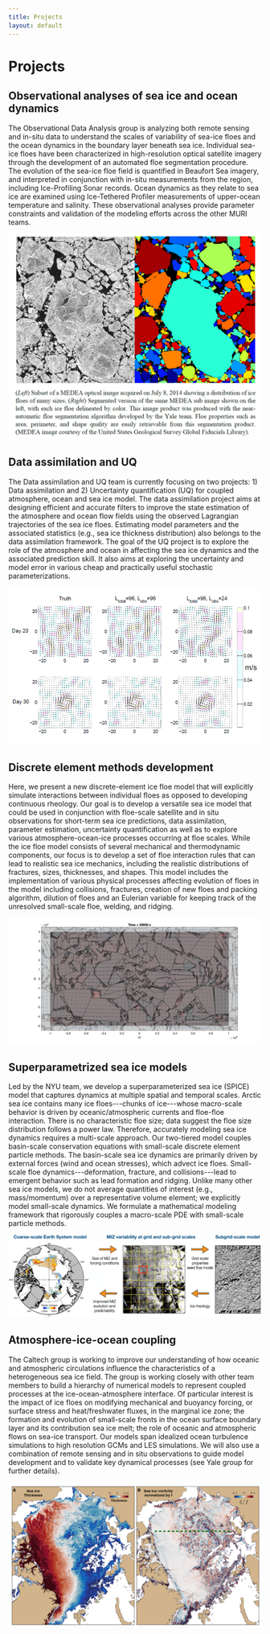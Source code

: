 ```yaml
---
title: Projects
layout: default
---
```

# Projects

## Observational analyses of sea ice and ocean dynamics

The Observational Data Analysis group is analyzing both remote sensing and in-situ data to understand the scales of variability of sea-ice floes and the ocean dynamics in the boundary layer beneath sea ice. Individual sea-ice floes have been characterized in high-resolution optical satellite imagery through the development of an automated floe segmentation procedure. The evolution of the sea-ice floe field is quantified in Beaufort Sea imagery, and interpreted in conjunction with in-situ measurements from the region, including Ice-Profiling Sonar records. Ocean dynamics as they relate to sea ice are examined using Ice-Tethered Profiler measurements of upper-ocean temperature and salinity. These observational analyses provide parameter constraints and validation of the modeling efforts across the other MURI teams.

![YALE schematic](./images/YaleProject_WebsiteFigure.png)

## Data assimilation and UQ

The Data assimilation and UQ team is currently focusing on two projects: 1) Data assimilation and 2) Uncertainty quantification (UQ) for coupled atmosphere, ocean and sea ice model. The data assimilation project aims at designing efficient and accurate filters to improve the state estimation of the atmosphere and ocean flow fields using the observed Lagrangian trajectories of the sea ice floes. Estimating model parameters and the associated statistics (e.g., sea ice thickness distribution) also belongs to the data assimilation framework. The goal of the UQ project is to explore the role of the atmosphere and ocean in affecting the sea ice dynamics and the associated prediction skill. It also aims at exploring the uncertainty and model error in various cheap and practically useful stochastic parameterizations.

![WISCONSIN schematic](./images/WisconsinProj_WebsiteFigure.png)

## Discrete element methods development

Here, we present a new discrete-element ice floe model that will explicitly simulate interactions between individual floes as opposed to developing continuous rheology. Our goal is to develop a versatile sea ice model that could be used in conjunction with floe-scale satellite and in situ observations for short-term sea ice predictions, data assimilation, parameter estimation, uncertainty quantification as well as to explore various atmosphere-ocean-ice processes occurring at floe scales. While the ice floe model consists of several mechanical and thermodynamic components, our focus is to develop a set of floe interaction rules that can lead to realistic sea ice mechanics, including the realistic distributions of fractures, sizes, thicknesses, and shapes. This model includes the implementation of various physical processes affecting evolution of floes in the model including collisions, fractures, creation of new floes and packing algorithm, dilution of floes and an Eulerian variable for keeping track of the unresolved small-scale floe, welding, and ridging.

![DEM schematic](./images/DEM_WebsiteFigure.jpg)


## Superparametrized sea ice models

Led by the NYU team, we develop a superparameterized sea ice (SPICE)
model that captures dynamics at multiple spatial and temporal
scales. Arctic sea ice contains many ice floes---chunks of ice---whose
macro-scale behavior is driven by oceanic/atmospheric currents and
floe-floe interaction. There is no characteristic floe size; data
suggest the floe size distribution follows a power law. Therefore,
accurately modeling sea ice dynamics requires a multi-scale
approach. Our two-tiered model couples basin-scale conservation
equations with small-scale discrete element particle methods. The
basin-scale sea ice dynamics are primarily driven by external forces
(wind and ocean stresses), which advect ice floes. Small-scale floe
dynamics---deformation, fracture, and collisions---lead to emergent
behavior such as lead formation and ridging. Unlike many other sea ice
models, we do not average quantities of interest (e.g., mass/momentum)
over a representative volume element; we explicitly model small-scale
dynamics. We formulate a mathematical modeling framework that
rigorously couples a macro-scale PDE with small-scale particle
methods.


![SPICE schematic](./images/SPICE_WebsiteFigure.png)

## Atmosphere-ice-ocean coupling

The Caltech group is working to improve our understanding of how
oceanic and atmospheric circulations influence the characteristics of
a heterogeneous sea ice field.  The group is working closely with
other team members to build a hierarchy of numerical models to
represent coupled processes at the ice-ocean-atmosphere interface.  Of
particular interest is the impact of ice floes on modifying mechanical
and buoyancy forcing, or surface stress and heat/freshwater fluxes, in
the marginal ice zone; the formation and evolution of small-scale
fronts in the ocean surface boundary layer and its contribution sea
ice melt; the role of oceanic and atmospheric flows on sea-ice
transport.  Our models span idealized ocean turbulence simulations to
high resolution GCMs and LES simulations.  We will also use a
combination of remote sensing and in situ observations to guide model
development and to validate key dynamical processes (see Yale group
for further details).

![Sea Ice Thickness](./images/WebsiteImage_AFT.png)